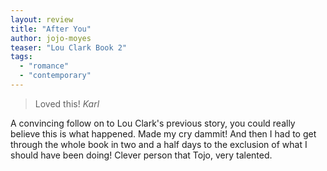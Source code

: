 ```yaml
---
layout: review
title: "After You"
author: jojo-moyes
teaser: "Lou Clark Book 2"
tags:
  - "romance"
  - "contemporary"
---
```


> Loved this!
<cite>Karl</cite>

A convincing follow on to Lou Clark's previous story, you could really believe this is what happened. Made my cry 
dammit! And then I had to get through the whole book in two and a half days to the exclusion of what I should have 
been doing! Clever person that Tojo, very talented.